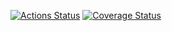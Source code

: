 [![Actions Status](https://github.com/milagrosrojas730/fullstack-javascript-project-103/actions/workflows/hexlet-check.yml/badge.svg)](https://github.com/milagrosrojas730/fullstack-javascript-project-103/actions)
[![Coverage Status](https://img.shields.io/codecov/c/github/milagrosrojas730/fullstack-javascript-project-103.svg)](https://codecov.io/gh/milagrosrojas730/fullstack-javascript-project-103)
